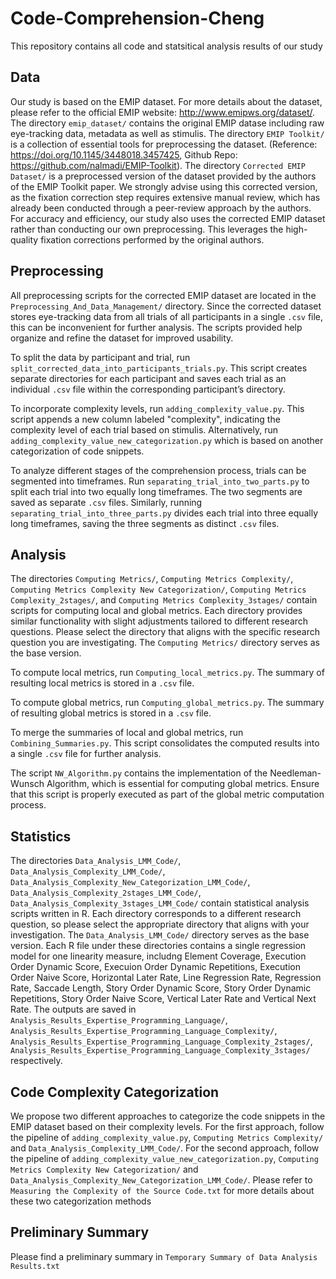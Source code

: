 # Code-Comprehension-Cheng

This repository contains all code and statsitical analysis results of our study 

## Data

Our study is based on the EMIP dataset. For more details about the dataset, please refer to the official EMIP website: http://www.emipws.org/dataset/. The directory `emip_dataset/` contains the original EMIP datase including raw eye-tracking data, metadata as well as stimulis. The directory `EMIP Toolkit/` is a collection of essential tools for preprocessing the dataset. (Reference: https://doi.org/10.1145/3448018.3457425,  Github Repo: https://github.com/nalmadi/EMIP-Toolkit). The directory `Corrected EMIP Dataset/` is a preprocessed version of the dataset provided by the authors of the EMIP Toolkit paper. We strongly advise using this corrected version, as the fixation correction step requires extensive manual review, which has already been conducted through a peer-review approach by the authors. For accuracy and efficiency, our study also uses the corrected EMIP dataset rather than conducting our own preprocessing. This leverages the high-quality fixation corrections performed by the original authors.

## Preprocessing 

All preprocessing scripts for the corrected EMIP dataset are located in the `Preprocessing_And_Data_Management/` directory. Since the corrected dataset stores eye-tracking data from all trials of all participants in a single `.csv` file, this can be inconvenient for further analysis. The scripts provided help organize and refine the dataset for improved usability.

To split the data by participant and trial, run `split_corrected_data_into_participants_trials.py`. This script creates separate directories for each participant and saves each trial as an individual `.csv` file within the corresponding participant’s directory.

To incorporate complexity levels, run `adding_complexity_value.py`. This script appends a new column labeled "complexity", indicating the complexity level of each trial based on stimulis. Alternatively, run  `adding_complexity_value_new_categorization.py` which is based on another categorization of code snippets. 

To analyze different stages of the comprehension process, trials can be segmented into timeframes. Run `separating_trial_into_two_parts.py` to split each trial into two equally long timeframes. The two segments are saved as separate `.csv` files. Similarly, running `separating_trial_into_three_parts.py` divides each trial into three equally long timeframes, saving the three segments as distinct `.csv` files.


## Analysis

The directories `Computing Metrics/`, `Computing Metrics Complexity/`, `Computing Metrics Complexity New Categorization/`, `Computing Metrics Complexity_2stages/`, and `Computing Metrics Complexity_3stages/` contain scripts for computing local and global metrics. Each directory provides similar functionality with slight adjustments tailored to different research questions. Please select the directory that aligns with the specific research question you are investigating. The `Computing Metrics/` directory serves as the base version. 

To compute local metrics, run `Computing_local_metrics.py`. The summary of resulting local metrics is stored in a `.csv` file. 

To compute global metrics, run `Computing_global_metrics.py`. The summary of resulting global metrics is stored in a `.csv` file. 

To merge the summaries of local and global metrics, run `Combining_Summaries.py`. This script consolidates the computed results into a single `.csv` file for further analysis.

The script `NW_Algorithm.py` contains the implementation of the Needleman-Wunsch Algorithm, which is essential for computing global metrics. Ensure that this script is properly executed as part of the global metric computation process.


## Statistics

The directories `Data_Analysis_LMM_Code/`, `Data_Analysis_Complexity_LMM_Code/`, `Data_Analysis_Complexity_New_Categorization_LMM_Code/`, `Data_Analysis_Complexity_2stages_LMM_Code/`, `Data_Analysis_Complexity_3stages_LMM_Code/` contain statistical analysis scripts written in R. Each directory corresponds to a different research question, so please select the appropriate directory that aligns with your investigation. The `Data_Analysis_LMM_Code/` directory serves as the base version. Each R file under these directories contains a single regression model for one linearity measure, includng Element Coverage, Execution Order Dynamic Score, Execuion Order Dynamic Repetitions, Execution Order Naive Score, Horizontal Later Rate, Line Regression Rate, Regression Rate, Saccade Length, Story Order Dynamic Score, Story Order Dynamic Repetitions, Story Order Naive Score, Vertical Later Rate and Vertical Next Rate. The outputs are saved in `Analysis_Results_Expertise_Programming_Language/`, `Analysis_Results_Expertise_Programming_Language_Complexity/`, `Analysis_Results_Expertise_Programming_Language_Complexity_2stages/`, `Analysis_Results_Expertise_Programming_Language_Complexity_3stages/` respectively. 


## Code Complexity Categorization

We propose two different approaches to categorize the code snippets in the EMIP dataset based on their complexity levels. For the first approach, follow the pipeline of `adding_complexity_value.py`, `Computing Metrics Complexity/` and `Data_Analysis_Complexity_LMM_Code/`. For the second approach, follow the pipeline of `adding_complexity_value_new_categorization.py`, `Computing Metrics Complexity New Categorization/` and `Data_Analysis_Complexity_New_Categorization_LMM_Code/`. Please refer to `Measuring the Complexity of the Source Code.txt` for more details about these two categorization methods


## Preliminary Summary

Please find a preliminary summary in `Temporary Summary of Data Analysis Results.txt`
